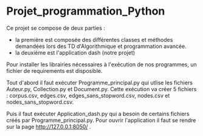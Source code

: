 # Projet_programmation_Python

Ce projet se compose de deux parties : 
- la première est composée des différentes classes et méthodes demandées lors des TD d'Algorithmique et programmation avancée.
- la deuxième est l'application dash (notre projet)

Pour installer les librairies nécessaires à l'exécution de nos programmes, un fichier de requirements est disposible.

Tout d'abord il faut exécuter Programme_principal.py qui utlise les fichiers Auteur.py, Collection.py et Document.py.
Cette exécution va créer 5 fichiers : corpus.csv, edges.csv, edges_sans_stopword.csv, nodes.csv et nodes_sans_stopword.csv.

Puis il faut exécuter Application_dash.py qui a besoin de certains fichiers créés par Programme_principal.py. 
Pour ouvrir l'application il faut se rendre sur la page http://127.0.0.1:8050/ .
